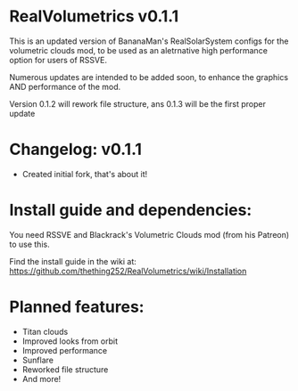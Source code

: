 # RealVolumetrics v0.1.1
This is an updated version of BananaMan's RealSolarSystem configs for the volumetric clouds mod, to be used as an aletrnative high performance option for users of RSSVE.

Numerous updates are intended to be added soon, to enhance the graphics AND performance of the mod.

Version 0.1.2 will rework file structure, ans 0.1.3 will be the first proper update


# Changelog: v0.1.1
- Created initial fork, that's about it!

# Install guide and dependencies:

You need RSSVE and Blackrack's Volumetric Clouds mod (from his Patreon) to use this.

Find the install guide in the wiki at: https://github.com/thething252/RealVolumetrics/wiki/Installation

# Planned features:

- Titan clouds
- Improved looks from orbit
- Improved performance
- Sunflare
- Reworked file structure
- And more!
  
